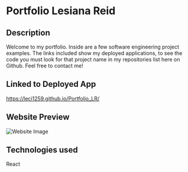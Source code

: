 # Portfolio Lesiana Reid

## Description

Welcome to my portfolio. Inside are a few software engineering project examples. The links included show my deployed applications, to see the code you must look for that project name in my repositories list here on Github. Feel free to contact me!

## Linked to Deployed App

https://leci1259.github.io/Portfolio_LR/

## Website Preview

![Website Image](https://github.com/Leci1259/Portfolio_LR/blob/main/Assets/images/Screenshot%202021-09-30%20214954.png)

## Technologies used

React
